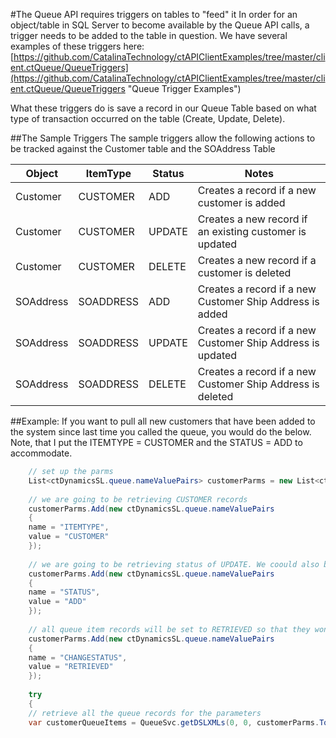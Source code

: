 #The Queue API requires triggers on tables to "feed" it
In order for an object/table in SQL Server to become available by the Queue API calls, a trigger needs to be added to the table in question.  We have several examples of these triggers here: [https://github.com/CatalinaTechnology/ctAPIClientExamples/tree/master/client.ctQueue/QueueTriggers](https://github.com/CatalinaTechnology/ctAPIClientExamples/tree/master/client.ctQueue/QueueTriggers "Queue Trigger Examples")

What these triggers do is save a record in our Queue Table based on what type of transaction occurred on the table (Create, Update, Delete).

##The Sample Triggers
The sample triggers allow the following actions to be tracked against the Customer table and the SOAddress Table

|Object    |ItemType    | Status | Notes
|--------- |----------- |------- | --------------------------------------------------------
|Customer  |CUSTOMER    | ADD    | Creates a record if a new customer is added
|Customer  |CUSTOMER    | UPDATE | Creates a new record if an existing customer is updated
|Customer  |CUSTOMER    | DELETE | Creates a new record if a customer is deleted
|SOAddress |SOADDRESS   | ADD    | Creates a record if a new Customer Ship Address is added
|SOAddress |SOADDRESS   | UPDATE | Creates a record if a new Customer Ship Address is updated
|SOAddress |SOADDRESS   | DELETE | Creates a record if a new Customer Ship Address is deleted


##Example:
If you want to pull all new customers that have been added to the system since last time you called the queue, you would do the below.  Note, that I put the ITEMTYPE = CUSTOMER and the STATUS = ADD to accommodate.

```csharp
	// set up the parms
	List<ctDynamicsSL.queue.nameValuePairs> customerParms = new List<ctDynamicsSL.queue.nameValuePairs>();
	
	// we are going to be retrieving CUSTOMER records
	customerParms.Add(new ctDynamicsSL.queue.nameValuePairs
	{
	name = "ITEMTYPE",
	value = "CUSTOMER"
	});
	
	// we are going to be retrieving status of UPDATE. We coould also be dealing with DELETE, ADD, etc.
	customerParms.Add(new ctDynamicsSL.queue.nameValuePairs
	{
	name = "STATUS",
	value = "ADD"
	});
	
	// all queue item records will be set to RETRIEVED so that they wont be returned again (until the source record is updated again)
	customerParms.Add(new ctDynamicsSL.queue.nameValuePairs
	{
	name = "CHANGESTATUS",
	value = "RETRIEVED"
	});
	
	try
	{
	// retrieve all the queue records for the parameters
	var customerQueueItems = QueueSvc.getDSLXMLs(0, 0, customerParms.ToArray());
```
